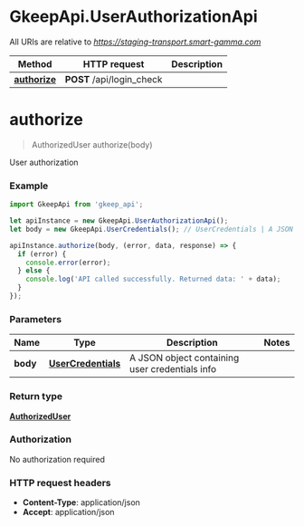 # GkeepApi.UserAuthorizationApi

All URIs are relative to *https://staging-transport.smart-gamma.com*

Method | HTTP request | Description
------------- | ------------- | -------------
[**authorize**](UserAuthorizationApi.md#authorize) | **POST** /api/login_check | 

<a name="authorize"></a>
# **authorize**
> AuthorizedUser authorize(body)



User authorization

### Example
```javascript
import GkeepApi from 'gkeep_api';

let apiInstance = new GkeepApi.UserAuthorizationApi();
let body = new GkeepApi.UserCredentials(); // UserCredentials | A JSON object containing user credentials info

apiInstance.authorize(body, (error, data, response) => {
  if (error) {
    console.error(error);
  } else {
    console.log('API called successfully. Returned data: ' + data);
  }
});
```

### Parameters

Name | Type | Description  | Notes
------------- | ------------- | ------------- | -------------
 **body** | [**UserCredentials**](UserCredentials.md)| A JSON object containing user credentials info | 

### Return type

[**AuthorizedUser**](AuthorizedUser.md)

### Authorization

No authorization required

### HTTP request headers

 - **Content-Type**: application/json
 - **Accept**: application/json

